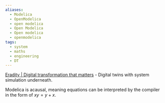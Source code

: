 ```yaml
---
aliases:
  - Modelica
  - OpenModelica
  - open modelica
  - Open Modelica
  - Open modelica
  - openmodelica
tags:
  - system
  - maths
  - engineering
  - DT
---
```

[Eradity | Digital transformation that matters](https://www.eradity.com/) - Digital twins with system simulation underneath. 

Modelica is acausal, meaning equations can be interpreted by the compiler in the form of $xy = y+x$. 

